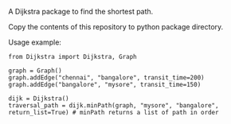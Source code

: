 A Dijkstra package to find the shortest path.

Copy the contents of this repository to python package directory.

Usage example:

	from Dijkstra import Dijkstra, Graph

	graph = Graph()
	graph.addEdge("chennai", "bangalore", transit_time=200)
	graph.addEdge("bangalore", "mysore", transit_time=150)

	dijk = Dijkstra()
	traversal_path = dijk.minPath(graph, "mysore", "bangalore", return_list=True) # minPath returns a list of path in order
